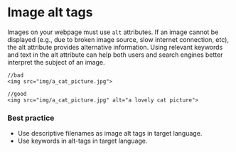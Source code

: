 # Image alt tags

Images on your webpage must use `alt` attributes. 
If an image cannot be displayed (e.g., due to broken image source, slow internet connection, etc), the alt attribute provides alternative information. 
Using relevant keywords and text in the alt attribute can help both users and search engines better interpret the subject of an image.


```
//bad
<img src="img/a_cat_picture.jpg">

//good
<img src="img/a_cat_picture.jpg" alt="a lovely cat picture">
```

### Best practice
* Use descriptive filenames as image alt tags in target language.
* Use keywords in alt-tags in target language.
